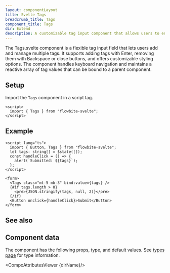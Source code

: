 ```yaml
---
layout: componentLayout
title: Svelte Tags
breadcrumb_title: Tags
component_title: Tags
dir: Extend
description: A customizable tag input component that allows users to enter multiple tags, with support for keyboard navigation and tag deletion.
---
```


<script>
  import {  TableProp, TableDefaultRow, CompoAttributesViewer, Seealso } from '../../utils'
  import { P, A } from '$lib'
  const dirName = "tags"
  const relatedLinks = ['/docs/forms/input-field','/docs/forms/floating-label', '/docs/extend/tags' ]
</script>

The Tags.svelte component is a flexible tag input field that lets users add and manage multiple tags. It supports adding tags with Enter, removing them with Backspace or close buttons, and offers customizable styling options. The component handles keyboard navigation and maintains a reactive array of tag values that can be bound to a parent component.

## Setup

Import the `Tags` component in a script tag.

```svelte example hideOutput
<script>
  import { Tags } from "flowbite-svelte";
</script>
```

## Example

```svelte example
<script lang="ts">
  import { Button, Tags } from "flowbite-svelte";
  let tags: string[] = $state([]);
  const handleClick = () => {
    alert(`Submitted: ${tags}`);
  };
</script>

<form>
  <Tags class="mt-5 mb-3" bind:value={tags} />
  {#if tags.length > 0}
    <pre>{JSON.stringify(tags, null, 2)}</pre>
  {/if}
  <Button onclick={handleClick}>Submit</Button>
</form>
```

## See also

<Seealso links={relatedLinks} />

## Component data

The component has the following props, type, and default values. See [types page](/docs/pages/typescript) for type information.

<CompoAttributesViewer {dirName}/>
